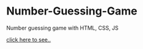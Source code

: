 # Number-Guessing-Game
Number guessing game with HTML, CSS, JS

[click here to see..](https://fatihcaliss.github.io/Number-Guessing-Game/)

